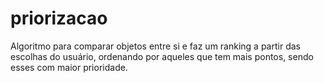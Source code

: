 # priorizacao
Algoritmo para comparar objetos entre si e faz um ranking a partir das escolhas do usuário, ordenando por aqueles que tem mais pontos, sendo esses com maior prioridade.
